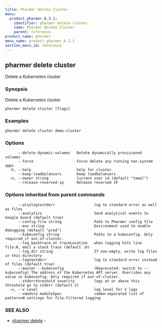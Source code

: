 ```yaml
---
title: Pharmer Delete Cluster
menu:
  product_pharmer_0.3.1:
    identifier: pharmer-delete-cluster
    name: Pharmer Delete Cluster
    parent: reference
product_name: pharmer
menu_name: product_pharmer_0.3.1
section_menu_id: reference
---
```

## pharmer delete cluster

Delete a Kubernetes cluster

### Synopsis

Delete a Kubernetes cluster

```
pharmer delete cluster [flags]
```

### Examples

```
pharmer delete cluster demo-cluster
```

### Options

```
      --delete-dynamic-volumes   Delete dynamically provisioned volumes
      --force                    Force delete any running non-system apps
  -h, --help                     help for cluster
      --keep-loadbalancers       Keep loadbalancers
  -o, --owner string             Current user id (default "tamal")
      --release-reserved-ip      Release reserved IP
```

### Options inherited from parent commands

```
      --alsologtostderr                  log to standard error as well as files
      --analytics                        Send analytical events to Google Guard (default true)
      --config-file string               Path to Pharmer config file
      --env string                       Environment used to enable debugging (default "prod")
      --kubeconfig string                Paths to a kubeconfig. Only required if out-of-cluster.
      --log_backtrace_at traceLocation   when logging hits line file:N, emit a stack trace (default :0)
      --log_dir string                   If non-empty, write log files in this directory
      --logtostderr                      log to standard error instead of files (default true)
      --master --kubeconfig              (Deprecated: switch to --kubeconfig) The address of the Kubernetes API server. Overrides any value in kubeconfig. Only required if out-of-cluster.
      --stderrthreshold severity         logs at or above this threshold go to stderr (default 2)
  -v, --v Level                          log level for V logs
      --vmodule moduleSpec               comma-separated list of pattern=N settings for file-filtered logging
```

### SEE ALSO

* [pharmer delete](/products/pharmer/0.3.1/reference/pharmer_delete)	 - 

